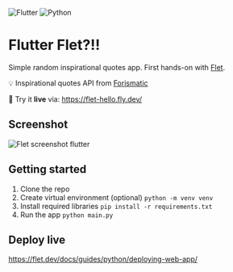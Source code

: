 ![Flutter](https://img.shields.io/badge/Flutter-%2302569B.svg?style=for-the-badge&logo=Flutter&logoColor=white)
![Python](https://img.shields.io/badge/python-3670A0?style=for-the-badge&logo=python&logoColor=ffdd54)

# Flutter Flet?!!

Simple random inspirational quotes app. First hands-on with [Flet](https://flet.dev/).

:bulb: Inspirational quotes API from [Forismatic](https://forismatic.com/en/api/)

:rocket: Try it **live** via: https://flet-hello.fly.dev/

## Screenshot

![Flet screenshot flutter](https://i.imgur.com/zwZuV9k.png)

## Getting started

1. Clone the repo
2. Create virtual environment (optional) `python -m venv venv`
3. Install required libraries `pip install -r requirements.txt`
4. Run the app `python main.py`

## Deploy live

https://flet.dev/docs/guides/python/deploying-web-app/
